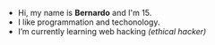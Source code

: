 - Hi, my name is **Bernardo** and I'm 15.
- I like programmation  and techonology.
- I’m currently learning web hacking _(ethical hacker)_
